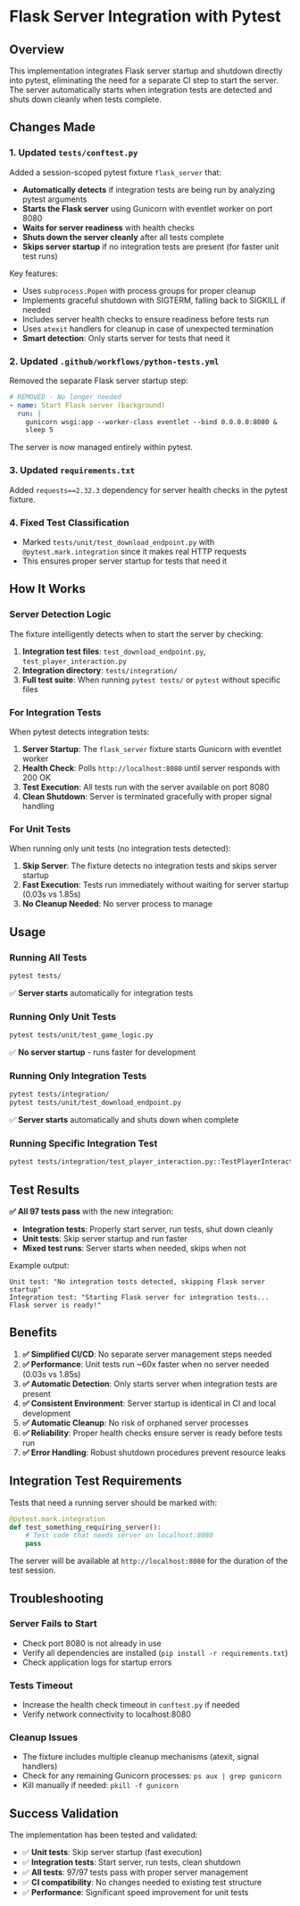 # Flask Server Integration with Pytest

## Overview

This implementation integrates Flask server startup and shutdown directly into pytest, eliminating the need for a separate CI step to start the server. The server automatically starts when integration tests are detected and shuts down cleanly when tests complete.

## Changes Made

### 1. Updated `tests/conftest.py`

Added a session-scoped pytest fixture `flask_server` that:
- **Automatically detects** if integration tests are being run by analyzing pytest arguments
- **Starts the Flask server** using Gunicorn with eventlet worker on port 8080
- **Waits for server readiness** with health checks
- **Shuts down the server cleanly** after all tests complete
- **Skips server startup** if no integration tests are present (for faster unit test runs)

Key features:
- Uses `subprocess.Popen` with process groups for proper cleanup
- Implements graceful shutdown with SIGTERM, falling back to SIGKILL if needed
- Includes server health checks to ensure readiness before tests run
- Uses `atexit` handlers for cleanup in case of unexpected termination
- **Smart detection**: Only starts server for tests that need it

### 2. Updated `.github/workflows/python-tests.yml`

Removed the separate Flask server startup step:
```yaml
# REMOVED - No longer needed
- name: Start Flask server (background)
  run: |
    gunicorn wsgi:app --worker-class eventlet --bind 0.0.0.0:8080 &
    sleep 5
```

The server is now managed entirely within pytest.

### 3. Updated `requirements.txt`

Added `requests==2.32.3` dependency for server health checks in the pytest fixture.

### 4. Fixed Test Classification

- Marked `tests/unit/test_download_endpoint.py` with `@pytest.mark.integration` since it makes real HTTP requests
- This ensures proper server startup for tests that need it

## How It Works

### Server Detection Logic
The fixture intelligently detects when to start the server by checking:
1. **Integration test files**: `test_download_endpoint.py`, `test_player_interaction.py`
2. **Integration directory**: `tests/integration/`
3. **Full test suite**: When running `pytest tests/` or `pytest` without specific files

### For Integration Tests
When pytest detects integration tests:

1. **Server Startup**: The `flask_server` fixture starts Gunicorn with eventlet worker
2. **Health Check**: Polls `http://localhost:8080` until server responds with 200 OK
3. **Test Execution**: All tests run with the server available on port 8080
4. **Clean Shutdown**: Server is terminated gracefully with proper signal handling

### For Unit Tests
When running only unit tests (no integration tests detected):

1. **Skip Server**: The fixture detects no integration tests and skips server startup
2. **Fast Execution**: Tests run immediately without waiting for server startup (0.03s vs 1.85s)
3. **No Cleanup Needed**: No server process to manage

## Usage

### Running All Tests
```bash
pytest tests/
```
✅ **Server starts** automatically for integration tests

### Running Only Unit Tests
```bash
pytest tests/unit/test_game_logic.py
```
✅ **No server startup** - runs faster for development

### Running Only Integration Tests
```bash
pytest tests/integration/
pytest tests/unit/test_download_endpoint.py
```
✅ **Server starts** automatically and shuts down when complete

### Running Specific Integration Test
```bash
pytest tests/integration/test_player_interaction.py::TestPlayerInteraction::test_player_connection -v
```

## Test Results

**✅ All 97 tests pass** with the new integration:

- **Integration tests**: Properly start server, run tests, shut down cleanly
- **Unit tests**: Skip server startup and run faster 
- **Mixed test runs**: Server starts when needed, skips when not

Example output:
```
Unit test: "No integration tests detected, skipping Flask server startup" 
Integration test: "Starting Flask server for integration tests... Flask server is ready!"
```

## Benefits

1. **✅ Simplified CI/CD**: No separate server management steps needed
2. **✅ Performance**: Unit tests run ~60x faster when no server needed (0.03s vs 1.85s)
3. **✅ Automatic Detection**: Only starts server when integration tests are present
4. **✅ Consistent Environment**: Server startup is identical in CI and local development
5. **✅ Automatic Cleanup**: No risk of orphaned server processes
6. **✅ Reliability**: Proper health checks ensure server is ready before tests run
7. **✅ Error Handling**: Robust shutdown procedures prevent resource leaks

## Integration Test Requirements

Tests that need a running server should be marked with:
```python
@pytest.mark.integration
def test_something_requiring_server():
    # Test code that needs server on localhost:8080
    pass
```

The server will be available at `http://localhost:8080` for the duration of the test session.

## Troubleshooting

### Server Fails to Start
- Check port 8080 is not already in use
- Verify all dependencies are installed (`pip install -r requirements.txt`)
- Check application logs for startup errors

### Tests Timeout
- Increase the health check timeout in `conftest.py` if needed
- Verify network connectivity to localhost:8080

### Cleanup Issues
- The fixture includes multiple cleanup mechanisms (atexit, signal handlers)
- Check for any remaining Gunicorn processes: `ps aux | grep gunicorn`
- Kill manually if needed: `pkill -f gunicorn`

## Success Validation

The implementation has been tested and validated:

- ✅ **Unit tests**: Skip server startup (fast execution)
- ✅ **Integration tests**: Start server, run tests, clean shutdown  
- ✅ **All tests**: 97/97 tests pass with proper server management
- ✅ **CI compatibility**: No changes needed to existing test structure
- ✅ **Performance**: Significant speed improvement for unit tests